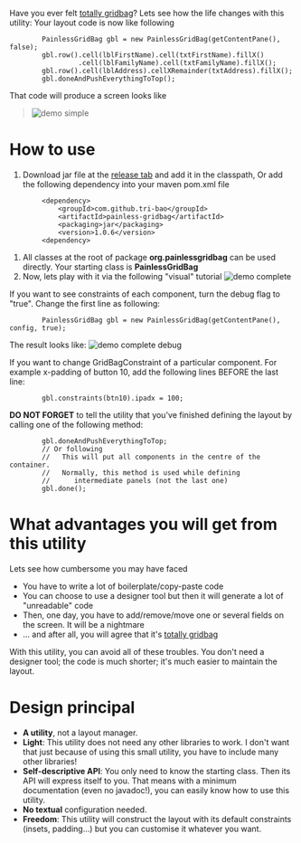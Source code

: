 Have you ever felt [totally gridbag](https://www.youtube.com/watch?v=UuLaxbFKAcc)? Lets see how the life changes with this utility: Your layout code is now like following

```
        PainlessGridBag gbl = new PainlessGridBag(getContentPane(), false);
        gbl.row().cell(lblFirstName).cell(txtFirstName).fillX()
                 .cell(lblFamilyName).cell(txtFamilyName).fillX();
        gbl.row().cell(lblAddress).cellXRemainder(txtAddress).fillX();
        gbl.doneAndPushEverythingToTop();
```

That code will produce a screen looks like

> ![demo simple](https://raw.githubusercontent.com/tri-bao/painless-gridbag/master/demo-files/screenshot-simple.png)

# How to use #
  1. Download jar file at the [release tab](https://github.com/tri-bao/painless-gridbag/releases) and add it in the classpath,
      Or add the following dependency into your maven pom.xml file
```
        <dependency>
            <groupId>com.github.tri-bao</groupId>
            <artifactId>painless-gridbag</artifactId>
            <packaging>jar</packaging>
            <version>1.0.6</version>
        <dependency>
```
  1. All classes at the root of package **org.painlessgridbag** can be used directly. Your starting class is **PainlessGridBag**
  1. Now, lets play with it via the following "visual" tutorial
![demo complete](https://raw.githubusercontent.com/tri-bao/painless-gridbag/master/demo-files/screenshot-tutorial.png)

If you want to see constraints of each component, turn the debug flag to "true". Change the first line as following:
```
        PainlessGridBag gbl = new PainlessGridBag(getContentPane(), config, true);
```

The result looks like:
![demo complete debug](https://raw.githubusercontent.com/tri-bao/painless-gridbag/master/demo-files/screenshot-tutorial-debug.png)

If you want to change GridBagConstraint of a particular component. For example x-padding of button 10, add the following lines BEFORE the last line:

```
        gbl.constraints(btn10).ipadx = 100;
```

**DO NOT FORGET** to tell the utility that you've finished defining the layout by calling one of the following method:

```
        gbl.doneAndPushEverythingToTop;
        // Or following
        //   This will put all components in the centre of the container.
        //   Normally, this method is used while defining
        //      intermediate panels (not the last one)
        gbl.done();
```

# What advantages you will get from this utility #
Lets see how cumbersome you may have faced
  * You have to write a lot of boilerplate/copy-paste code
  * You can choose to use a designer tool but then it will generate a lot of "unreadable" code
  * Then, one day, you have to add/remove/move one or several fields on the screen. It will be a nightmare
  * ... and after all, you will agree that it's [totally gridbag](http://madbean.com/anim/totallygridbag/)

With this utility, you can avoid all of these troubles. You don't need a designer tool; the code is much shorter; it's much easier to maintain the layout.

# Design principal #
  * **A utility**, not a layout manager.
  * **Light**: This utility does not need any other libraries to work. I don't want that just because of using this small utility, you have to include many other libraries!
  * **Self-descriptive API**: You only need to know the starting class. Then its API will express itself to you. That means with a minimum documentation (even no javadoc!), you can easily know how to use this utility.
  * **No textual** configuration needed.
  * **Freedom**: This utility will construct the layout with its default constraints (insets, padding...) but you can customise it whatever you want.

